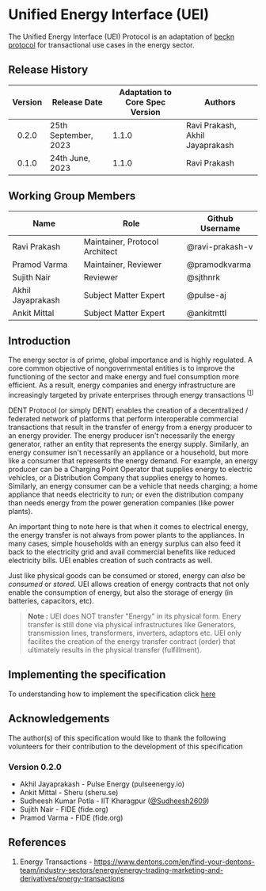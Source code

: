 # Unified Energy Interface (UEI)
The Unified Energy Interface (UEI) Protocol is an adaptation of [beckn protocol](https://github.com/beckn/protocol-specifications) for transactional use cases in the energy sector.

## Release History

| Version | Release Date         | Adaptation to Core Spec Version | Authors      |
|:-------:|----------------------|---------------------------------|--------------|
| 0.2.0   | 25th September, 2023 | 1.1.0                           | Ravi Prakash, Akhil Jayaprakash |
| 0.1.0   | 24th June, 2023      | 1.1.0                           | Ravi Prakash |

## Working Group Members

| Name              | Role                           | Github Username |
|-------------------|--------------------------------|-----------------|
| Ravi Prakash      | Maintainer, Protocol Architect | @ravi-prakash-v |
| Pramod Varma      | Maintainer, Reviewer           | @pramodkvarma   |
| Sujith Nair       | Reviewer                       | @sjthnrk        |
| Akhil Jayaprakash | Subject Matter Expert          | @pulse-aj       |
| Ankit Mittal      | Subject Matter Expert          | @ankitmttl      |


## Introduction

The energy sector is of prime, global importance and is highly regulated. A core common objective of nongovernmental entities is to improve the functioning of the sector and make energy and fuel consumption more efficient. As a result, energy companies and energy infrastructure are increasingly targeted by private enterprises through energy transactions <sup>[[1](https://www.dentons.com/en/find-your-dentons-team/industry-sectors/energy/energy-trading-marketing-and-derivatives/energy-transactions)]</sup>

DENT Protocol (or simply DENT) enables the creation of a decentralized / federated network of platforms that perform interoperable commercial transactions that result in the transfer of energy from a energy producer to an energy provider. The energy producer isn't necessarily the energy generator, rather an entity that represents the energy supply. Similarly, an energy consumer isn't necessarily an appliance or a household, but more like a consumer that represents the energy demand. For example, an energy producer can be a Charging Point Operator that supplies energy to electric vehicles, or a Distribution Company that supplies energy to homes. Similarly, an energy consumer can be a vehicle that needs charging; a home appliance that needs electricity to run; or even the distribution company than needs energy from the power generation companies (like power plants). 

An important thing to note here is that when it comes to electrical energy, the energy transfer is not always from power plants to the appliances. In many cases, simple households with an energy surplus can also feed it back to the electricity grid and avail commercial benefits like reduced electricity bills. UEI enables creation of such contracts as well. 

Just like physical goods can be consumed or stored, energy can _also_ be _consumed_ or _stored_. UEI allows creation of energy contracts that not only enable the consumption of energy, but also the storage of energy (in batteries, capacitors, etc). 

> **Note :** UEI does NOT transfer "Energy" in its physical form. Enery transfer is still done via physical infrastructures like Generators, transmission lines, transformers, inverters, adaptors etc. UEI only facilites the creation of the energy transfer contract (order) that ultimately results in the physical transfer (fulfillment).

## Implementing the specification

To understanding how to implement the specification click [here](./docs/5_Implementation_Guide.md)

## Acknowledgements

The author(s) of this specification would like to thank the following volunteers for their contribution to the development of this specification

### Version 0.2.0
- Akhil Jayaprakash - Pulse Energy (pulseenergy.io)
- Ankit Mittal - Sheru (sheru.se)
- Sudheesh Kumar Potla - IIT Kharagpur ([@Sudheesh2609](https://github.com/Sudheesh2609))
- Sujith Nair - FIDE (fide.org)
- Pramod Varma - FIDE (fide.org)

## References
1. Energy Transactions - https://www.dentons.com/en/find-your-dentons-team/industry-sectors/energy/energy-trading-marketing-and-derivatives/energy-transactions
